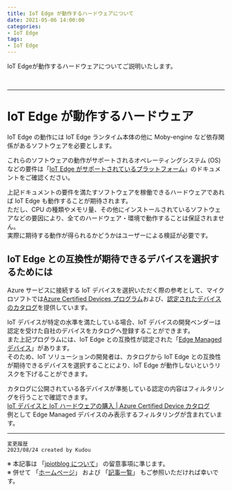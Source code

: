 ```yaml
---
title: IoT Edge が動作するハードウェアについて
date: 2021-05-06 14:00:00
categories:
- IoT Edge
tags:
- IoT Edge
---
```

IoT Edgeが動作するハードウェアについてご説明いたします。 
<!-- TrackingID#2307140060002781-->
<br>

***
# IoT Edge が動作するハードウェア 
IoT Edge の動作には IoT Edge ランタイム本体の他に Moby-engine など依存関係があるソフトウェアを必要とします。 

これらのソフトウェアの動作がサポートされるオペレーティングシステム (OS) などの要件は「[IoT Edge がサポートされているプラットフォーム](https://learn.microsoft.com/ja-jp/azure/iot-edge/support?view=iotedge-1.4)」のドキュメントをご確認ください。 

上記ドキュメントの要件を満たすソフトウェアを稼働できるハードウェアであれば IoT Edge も動作することが期待されます。  
ただし、CPU の種類やメモリ量、その他にインストールされているソフトウェアなどの要因により、全てのハードウェア・環境で動作することは保証されません。  
実際に期待する動作が得られるかどうかはユーザーによる検証が必要です。

## IoT Edge との互換性が期待できるデバイスを選択するためには 
Azure サービスに接続する IoT デバイスを選択いただく際の参考として、マイクロソフトでは[Azure Certified Devices プログラム](https://learn.microsoft.com/ja-jp/azure/certification/overview)および、[認定されたデバイスのカタログ](https://devicecatalog.azure.com/devices)を提供しています。  

IoT デバイスが特定の水準を満たしている場合、IoT デバイスの開発ベンダーは認定を受けた自社のデバイスをカタログへ登録することができます。  
また上記プログラムには、IoT Edge との互換性が認定された「[Edge Managed デバイス](https://learn.microsoft.com/ja-jp/azure/certification/program-requirements-edge-managed)」があります。   
そのため、IoT ソリューションの開発者は、カタログから IoT Edge との互換性が期待できるデバイスを選択することにより、IoT Edge が動作しないというリスクを下げることができます。 

カタログに公開されている各デバイスが準拠している認定の内容はフィルタリングを行うことで確認できます。   
[IoT デバイスと IoT ハードウェアの購入 | Azure Certified Device カタログ](https://devicecatalog.azure.com/devices)  
例として Edge Managed デバイスのみ表示するフィルタリングが含まれています。 

***
`変更履歴`  
`2023/08/24 created by Kudou`  

※ 本記事は 「[jpiotblog について](https://jpiotblog.github.io/blog/2020/01/01/about-jpiotblog/)」 の留意事項に準じます。  
※ 併せて 「[ホームページ](https://jpiotblog.github.io/blog/)」 および 「[記事一覧](https://jpiotblog.github.io/blog/archives/)」 もご参照いただければ幸いです。  
